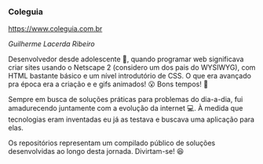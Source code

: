 ### Coleguia
https://www.coleguia.com.br

*Guilherme Lacerda Ribeiro*

Desenvolvedor desde adolescente 👶, quando programar web significava criar sites usando o Netscape 2 (considero um dos pais do WYSIWYG), com HTML bastante básico e um nível introdutório de CSS. O que era avançado pra época era a criação e <iframes> e gifs animados! 😮 Bons tempos! 🥳

Sempre em busca de soluções práticas para problemas do dia-a-dia, fui amadurecendo juntamente com a evolução da internet 💻. À medida que tecnologias eram inventadas eu já as testava e buscava uma aplicação para elas.

Os repositórios representam um compilado público de soluções desenvolvidas ao longo desta jornada. Divirtam-se! 😆
